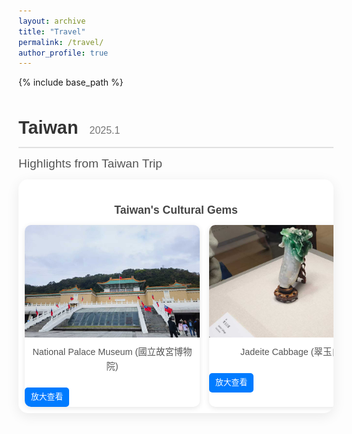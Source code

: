 ```yaml
---
layout: archive
title: "Travel"
permalink: /travel/
author_profile: true
---
```


{% include base_path %}

<!-- The following code adds custom styles for the travel sliders and image modal. -->
<style>
  /* Google Fonts for a nicer look */
  @import url('https://fonts.googleapis.com/css2?family=Poppins:wght@300;400;600&display=swap');

  /* Use a class to scope the styles to the travel page content */
  .travel-log-container {
    font-family: 'Poppins', sans-serif;
    color: #333;
    line-height: 1.6;
    margin-top: 2rem;
  }

  .trip-section {
    margin-bottom: 3rem;
  }

  .trip-section h2 {
    font-size: 1.8rem;
    font-weight: 600;
    margin-bottom: 0.5rem;
    border-bottom: 2px solid #e0e0e0;
    padding-bottom: 0.5rem;
  }
  
  .trip-section h2 .trip-date {
      font-size: 1rem;
      font-weight: 300;
      color: #777;
      margin-left: 10px;
  }

  .slider-title {
    font-size: 1.2rem;
    font-weight: 500;
    margin: 10px 0;
    color: #555;
  }

  .slider-container {
    position: relative;
    overflow: hidden;
    padding: 10px;
    background: #ffffff;
    border-radius: 15px;
    box-shadow: 0 5px 20px rgba(0,0,0,0.08);
    cursor: grab;
  }

  .slider-container.active {
    cursor: grabbing;
  }

  .slider-track {
    display: flex;
    flex-direction: column;
  }

  .slider-track-title {
    font-size: 1.1rem;
    font-weight: 600;
    margin-bottom: 10px;
    color: #444;
    text-align: center;
  }

  .slider-images {
    display: flex;
    gap: 15px;
    user-select: none;
  }

  .photo-card {
    flex: 0 0 280px;
    background: #fff;
    border-radius: 10px;
    overflow: hidden;
    box-shadow: 0 2px 8px rgba(0,0,0,0.1);
    transition: transform 0.3s ease;
  }
  
  .photo-card:hover {
      transform: translateY(-3px);
  }

  .photo-card img {
    width: 100%;
    height: 180px;
    object-fit: cover;
    display: block;
    cursor: pointer; /* Indicates the image is clickable */
  }

  .photo-card .caption {
    padding: 12px;
    text-align: center;
  }
  
  .photo-card p {
    margin: 0;
    font-size: 0.9rem;
    color: #555;
  }

  .photo-card .zoom-btn {
    margin-top: 10px;
    display: inline-block;
    padding: 5px 10px;
    font-size: 0.8rem;
    color: #fff;
    background-color: #007bff;
    border-radius: 5px;
    text-decoration: none;
    cursor: pointer;
  }

  .photo-card .zoom-btn:hover {
    background-color: #0056b3;
  }

  .slider-container::after {
      content: 'Drag to see more photos →';
      position: absolute;
      bottom: 8px;
      right: 15px;
      color: #bbb;
      font-size: 0.75rem;
      font-style: italic;
      opacity: 0;
      transition: opacity 0.3s;
  }
  
  .slider-container:hover::after {
      opacity: 1;
  }

  /* NEW STYLES: For the Image Modal (Lightbox) */
  .modal {
    display: none; 
    position: fixed; 
    z-index: 1000; 
    padding-top: 50px; 
    left: 0;
    top: 0;
    width: 100%; 
    height: 100%; 
    overflow: auto; 
    background-color: rgba(0,0,0,0.9);
  }

  .modal-content {
    margin: auto;
    display: block;
    width: auto;
    max-width: 85%;
    max-height: 80vh;
    animation-name: zoom;
    animation-duration: 0.5s;
  }
  
  .modal-caption {
    margin: auto;
    display: block;
    width: 80%;
    max-width: 700px;
    text-align: center;
    color: #ccc;
    padding: 15px 0;
    font-size: 1.1rem;
  }

  @keyframes zoom {
    from {transform:scale(0.5)}
    to {transform:scale(1)}
  }

  .close-modal {
    position: absolute;
    top: 15px;
    right: 35px;
    color: #f1f1f1;
    font-size: 40px;
    font-weight: bold;
    transition: 0.3s;
  }

  .close-modal:hover,
  .close-modal:focus {
    color: #bbb;
    text-decoration: none;
    cursor: pointer;
  }
</style>

<!-- This is the main HTML content for your travel page. -->
<div class="travel-log-container">

  <!-- Trip 1: Taiwan -->
  <div class="trip-section">
    <h2>Taiwan <span class="trip-date">2025.1</span></h2>
    <h3 class="slider-title">Highlights from Taiwan Trip</h3>
    <div class="slider-container">
      <div class="slider-track">
        <h4 class="slider-track-title">Taiwan's Cultural Gems</h4>
        <div class="slider-images">
          <!-- All photos for this trip are now in one slider -->
          <div class="photo-card">
            <img src="/images/travel/taiwan/taiwan1.jpg" alt="National Palace Museum">
            <div class="caption"><p>National Palace Museum (國立故宮博物院)</p></div>
            <a class="zoom-btn" href="#">放大查看</a>
          </div>
          <div class="photo-card">
            <img src="/images/travel/taiwan/taiwan2.jpg" alt="Jadeite Cabbage">
            <div class="caption"><p>Jadeite Cabbage (翠玉白菜)</p></div>
            <a class="zoom-btn" href="#">放大查看</a>
          </div>
          <div class="photo-card">
            <img src="/images/travel/taiwan/taiwan11.jpg" alt="National Revolutionary Martyrs' Shrine">
            <div class="caption"><p>National Revolutionary Martyrs' Shrine (国民革命忠烈祠)</p></div>
            <a class="zoom-btn" href="#">放大查看</a>
          </div>
          <div class="photo-card">
            <img src="/images/travel/taiwan/taiwan12.jpg" alt="National Revolutionary Martyrs' Shrine">
            <div class="caption"><p>National Revolutionary Martyrs' Shrine (国民革命忠烈祠)</p></div>
            <a class="zoom-btn" href="#">放大查看</a>
          </div>
          <!-- To add more photos to this trip, copy a photo-card block and paste it here. -->
        </div>
      </div>
    </div>
  </div>
  
  <!-- To add a new trip, copy an entire .trip-section block and paste it here. -->

</div>

<!-- NEW HTML: Modal for viewing images -->
<div id="imageModal" class="modal">
  <span class="close-modal">&times;</span>
  <img class="modal-content" id="modalImage">
  <div id="modalCaption" class="modal-caption"></div>
</div>


<!-- This script enables the drag-to-scroll functionality and the image modal. -->
<script>
  document.addEventListener('DOMContentLoaded', (event) => {
    // --- Slider Functionality ---
    const sliders = document.querySelectorAll('.slider-container');
    sliders.forEach(slider => {
      let isDown = false;
      let startX;
      let scrollLeft;
      slider.addEventListener('mousedown', (e) => {
        isDown = true;
        slider.classList.add('active');
        startX = e.pageX - slider.offsetLeft;
        scrollLeft = slider.scrollLeft;
      });
      slider.addEventListener('mouseleave', () => { isDown = false; slider.classList.remove('active'); });
      slider.addEventListener('mouseup', () => { isDown = false; slider.classList.remove('active'); });
      slider.addEventListener('mousemove', (e) => {
        if (!isDown) return;
        e.preventDefault();
        const x = e.pageX - slider.offsetLeft;
        const walk = (x - startX) * 2;
        slider.scrollLeft = scrollLeft - walk;
      });
    });

    // --- NEW: Modal Functionality ---
    const modal = document.getElementById("imageModal");
    const modalImg = document.getElementById("modalImage");
    const modalCaption = document.getElementById("modalCaption");
    const images = document.querySelectorAll('.photo-card img');
    const closeModal = document.querySelector(".close-modal");

    images.forEach(img => {
        img.onclick = function(){
            modal.style.display = "block";
            modalImg.src = this.src;
            // Get caption from the sibling .caption element
            modalCaption.innerHTML = this.nextElementSibling.innerHTML;
        }
    });

    // Function to close the modal
    const closeModalAction = function() {
        modal.style.display = "none";
    }
    
    // Close when clicking the 'x'
    closeModal.onclick = closeModalAction;
    
    // Close when clicking the background
    modal.onclick = function(e) {
        if (e.target === modal) {
           closeModalAction();
        }
    }
  });
</script>